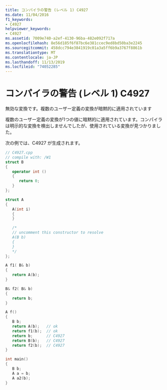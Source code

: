 ```yaml
---
title: コンパイラの警告 (レベル 1) C4927
ms.date: 11/04/2016
f1_keywords:
- C4927
helpviewer_keywords:
- C4927
ms.assetid: 7009e740-a2ef-4130-96ba-482e092f717a
ms.openlocfilehash: 8e56d185f6f87bc6e381ccec9ed8bd50ba3e2245
ms.sourcegitcommit: 458dcc794e3841919c01a3a5ff6b9a3767f8861b
ms.translationtype: MT
ms.contentlocale: ja-JP
ms.lasthandoff: 11/13/2019
ms.locfileid: "74052285"
---
```

# <a name="compiler-warning-level-1-c4927"></a>コンパイラの警告 (レベル 1) C4927

無効な変換です。複数のユーザー定義の変換が暗黙的に適用されています

複数のユーザー定義の変換が1つの値に暗黙的に適用されています。コンパイラは明示的な変換を検出しませんでしたが、使用されている変換が見つかりました。

次の例では、C4927 が生成されます。

```cpp
// C4927.cpp
// compile with: /W1
struct B
{
   operator int ()
   {
      return 0;
   }
};

struct A
{
   A(int i)
   {
   }

   /*
   // uncomment this constructor to resolve
   A(B b)
   {
   }
   */
};

A f1( B& b)
{
   return A(b);
}

B& f2( B& b)
{
   return b;
}

A f()
{
   B b;
   return A(b);   // ok
   return f1(b);  // ok
   return b;      // C4927
   return B(b);   // C4927
   return f2(b);  // C4927
}

int main()
{
   B b;
   A a = b;
   A a2(b);
}
```